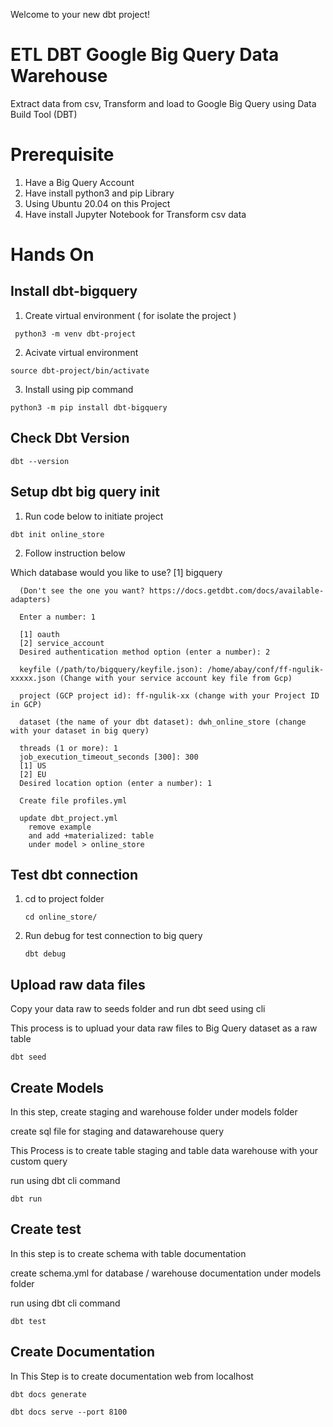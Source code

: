 Welcome to your new dbt project!

# ETL DBT Google Big Query Data Warehouse
Extract data from csv, Transform and load to Google Big Query using Data Build Tool (DBT)

# Prerequisite
1.  Have a Big Query Account
2.  Have install python3 and pip Library
3.  Using Ubuntu 20.04 on this Project
4.  Have install Jupyter Notebook for Transform csv data

# Hands On 
##  Install dbt-bigquery
1.  Create virtual environment ( for isolate the project )
   
   ```
    python3 -m venv dbt-project
   ```
2.  Acivate virtual environment
   ```
   source dbt-project/bin/activate
   ```
3.  Install using pip command
   ```
   python3 -m pip install dbt-bigquery
   ```
    
##  Check Dbt Version
   ```
   dbt --version
   ```
##  Setup dbt big query init 
1.   Run code below to initiate project 
   ```
   dbt init online_store
   ```
2.   Follow instruction below
   
   Which database would you like to use?
   [1] bigquery

      (Don't see the one you want? https://docs.getdbt.com/docs/available-adapters)

      Enter a number: 1

      [1] oauth
      [2] service_account
      Desired authentication method option (enter a number): 2

      keyfile (/path/to/bigquery/keyfile.json): /home/abay/conf/ff-ngulik-xxxxx.json (Change with your service account key file from Gcp)

      project (GCP project id): ff-ngulik-xx (change with your Project ID in GCP)

      dataset (the name of your dbt dataset): dwh_online_store (change with your dataset in big query)

      threads (1 or more): 1
      job_execution_timeout_seconds [300]: 300
      [1] US
      [2] EU
      Desired location option (enter a number): 1

      Create file profiles.yml
   
      update dbt_project.yml
        remove example
        and add +materialized: table
        under model > online_store
 
##  Test dbt connection
1.   cd to project folder
      ```
     cd online_store/
      ```
3.   Run debug for test connection to big query
      ```
     dbt debug
      ```
     
##  Upload raw data files
   Copy your data raw to seeds folder and run dbt seed using cli
   
   This process is to upluad your data raw files to Big Query dataset as a raw table
   
   ```
   dbt seed
   ```
##  Create Models
   In this step, create staging and warehouse folder under models folder
   
   create sql file for staging and datawarehouse query
   
   This Process is to create table staging and table data warehouse with your custom query
   
   run using dbt cli command
   ```
   dbt run
   ```
##  Create test
   In this step is to create schema with table documentation
   
   create schema.yml for database / warehouse documentation under models folder
   
   run using dbt cli command
   ```
   dbt test
   ```

##  Create Documentation
   In This Step is to create documentation web from localhost
   
   ```
   dbt docs generate
   ```
   
   ```
   dbt docs serve --port 8100
   ```
